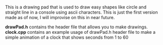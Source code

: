 This is a drawing pad that is used to draw easy shapes like circle and straight line in a console using ascii characters. 
This is just the first version made as of now, I will improvise on this in near future.

<b>drawPad.h</b> contains the header file that allows you to make drawings.<br>
<b>clock.cpp</b> contains an example usage of drawPad.h header file to make a simple animation of a clock that shows seconds from 1 to 60

